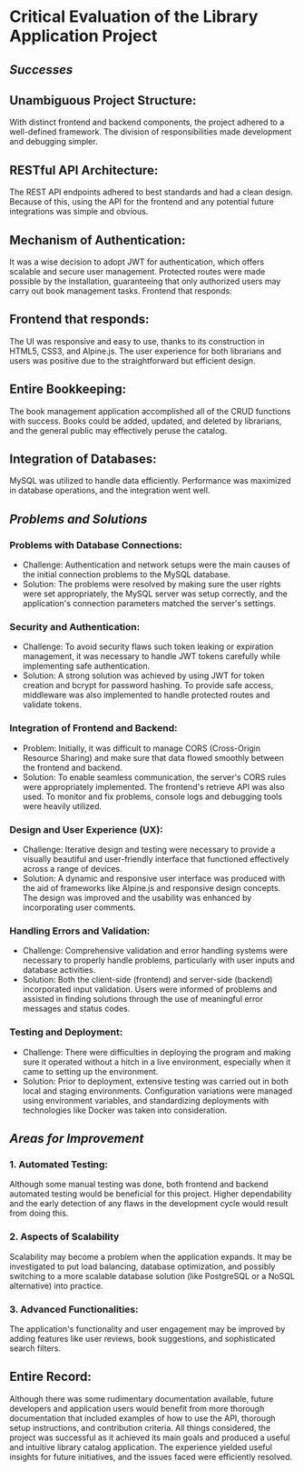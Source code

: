 # Critical Evaluation of the Library Application Project
## ***Successes***

## Unambiguous Project Structure:
With distinct frontend and backend components, the project adhered to a well-defined framework. The division of responsibilities made development and debugging simpler.

## RESTful API Architecture:
The REST API endpoints adhered to best standards and had a clean design. Because of this, using the API for the frontend and any potential future integrations was simple and obvious.

## Mechanism of Authentication:

It was a wise decision to adopt JWT for authentication, which offers scalable and secure user management. Protected routes were made possible by the installation, guaranteeing that only authorized users may carry out book management tasks.
Frontend that responds:

## Frontend that responds:
The UI was responsive and easy to use, thanks to its construction in HTML5, CSS3, and Alpine.js. The user experience for both librarians and users was positive due to the straightforward but efficient design.

## Entire Bookkeeping:
The book management application accomplished all of the CRUD functions with success. Books could be added, updated, and deleted by librarians, and the general public may effectively peruse the catalog.

## Integration of Databases:
MySQL was utilized to handle data efficiently. Performance was maximized in database operations, and the integration went well.

##  ***Problems and Solutions*** 
### Problems with Database Connections:
- Challenge: Authentication and network setups were the main causes of the initial connection problems to the MySQL database.
- Solution: The problems were resolved by making sure the user rights were set appropriately, the MySQL server was setup correctly, and the application's connection parameters matched the server's settings.

### Security and Authentication:
- Challenge: To avoid security flaws such token leaking or expiration management, it was necessary to handle JWT tokens carefully while implementing safe authentication.
- Solution: A strong solution was achieved by using JWT for token creation and bcrypt for password hashing. To provide safe access, middleware was also implemented to handle protected routes and validate tokens.

### Integration of Frontend and Backend:
- Problem: Initially, it was difficult to manage CORS (Cross-Origin Resource Sharing) and make sure that data flowed smoothly between the frontend and backend.
- Solution: To enable seamless communication, the server's CORS rules were appropriately implemented. The frontend's retrieve API was also used. To monitor and fix problems, console logs and debugging tools were heavily utilized.

### Design and User Experience (UX):
- Challenge: Iterative design and testing were necessary to provide a visually beautiful and user-friendly interface that functioned effectively across a range of devices.
- Solution: A dynamic and responsive user interface was produced with the aid of frameworks like Alpine.js and responsive design concepts. The design was improved and the usability was enhanced by incorporating user comments.

### Handling Errors and Validation:
- Challenge: Comprehensive validation and error handling systems were necessary to properly handle problems, particularly with user inputs and database activities.
- Solution: Both the client-side (frontend) and server-side (backend) incorporated input validation. Users were informed of problems and assisted in finding solutions through the use of meaningful error messages and status codes.

### Testing and Deployment:

- Challenge: There were difficulties in deploying the program and making sure it operated without a hitch in a live environment, especially when it came to setting up the environment.
- Solution: Prior to deployment, extensive testing was carried out in both local and staging environments. Configuration variations were managed using environment variables, and standardizing deployments with technologies like Docker was taken into consideration.

## ***Areas for Improvement***
### 1. Automated Testing:
Although some manual testing was done, both frontend and backend automated testing would be beneficial for this project. Higher dependability and the early detection of any flaws in the development cycle would result from doing this.

### 2. Aspects of Scalability
Scalability may become a problem when the application expands. It may be investigated to put load balancing, database optimization, and possibly switching to a more scalable database solution (like PostgreSQL or a NoSQL alternative) into practice.

### 3. Advanced Functionalities:
The application's functionality and user engagement may be improved by adding features like user reviews, book suggestions, and sophisticated search filters.

## Entire Record:
Although there was some rudimentary documentation available, future developers and application users would benefit from more thorough documentation that included examples of how to use the API, thorough setup instructions, and contribution criteria.
All things considered, the project was successful as it achieved its main goals and produced a useful and intuitive library catalog application. The experience yielded useful insights for future initiatives, and the issues faced were efficiently resolved.
